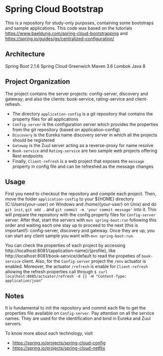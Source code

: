 # Spring Cloud Bootstrap
This is a repository for study-only purposes, containing some bootstraps and sample applications. This code was based on the tutorials https://www.baeldung.com/spring-cloud-bootstrapping and https://spring.io/guides/gs/centralized-configuration/

## Architecture
Spring Boot 2.1.6
Spring Cloud Greenwich
Maven 3.6
Lombok
Java 8

## Project Organization
The project contains the server projects: config-server, discovery and gateway; and also the clients: book-service, rating-service and client-refresh. 

* The directory `application-config` is a git repository that contains the property files for all applications
* `Config-server` is the configuration server which provides the properties from the git repository (based on application-config)
* `Discovery` is the Eureka name discovery server in which all the projects should be registered
* `Gateway` is the Zuul server acting as a reverse-proxy for name resolve
* `Book-service` and `Rating-service` are two sample web projects offering Rest endpoints
* Finally, `Client-refresh` is a web project that exposes the `message` property in config file and can be refreshed as the message changes

## Usage
First you need to checkout the repository and compile each project. Then, move the folder `application-config` to your ${HOME} directory (C:\Users\{your-user} on Windows and /home/{your-user} on Unix) and do `git init`, `git add .` and `git commit -m 'your commit message'` into it. This will prepare the repository with the config property files for `Config-server` server.
After that, start the servers with `mvn spring-boot:run` following this order and waiting each one stay up to proceed to the next (this is important!): config-server, discovery and gateway. Once they are up, you can start any client sample you want with `mvn spring-boot:run`.

You can check the properties of each project by accessing http://localhost:8081/{application-name}/{profile}, like http://localhost:8081/book-service/default to read the propeties of `book-service` client. Also, for the `Config-server` project the `/env` actuator is enabled. Moreover, the actuator `/refresh` is enable for `Client-refresh` allowing the refresh properties call through 
`$ curl localhost:8085/actuator/refresh -d {} -H "Content-Type: application/json"`

## Notes
It is fundamental to init the repository and commit each file to get the properties file available on `Config-server`. 
Pay attention on all the service names. They are used for the identification and bind in Eureka and Zuul servers. 

To know more about each technology, visit
* https://spring.io/projects/spring-cloud-config
* https://spring.io/projects/spring-cloud-netflix
